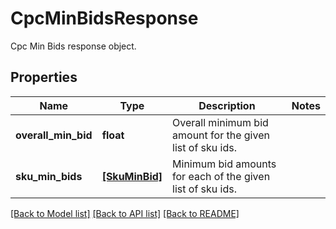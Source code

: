# CpcMinBidsResponse

Cpc Min Bids response object.

## Properties
Name | Type | Description | Notes
------------ | ------------- | ------------- | -------------
**overall_min_bid** | **float** | Overall minimum bid amount for the given list of sku ids. | 
**sku_min_bids** | [**[SkuMinBid]**](SkuMinBid.md) | Minimum bid amounts for each of the given list of sku ids. | 

[[Back to Model list]](../README.md#documentation-for-models) [[Back to API list]](../README.md#documentation-for-api-endpoints) [[Back to README]](../README.md)


